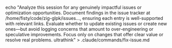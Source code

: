 echo "Analyze this session for any genuinely impactful issues or optimization opportunities. Document findings in the issue tracker at /home/fisty/code/zig-glpk/issues..., ensuring each entry is well-supported with relevant links. Evaluate whether to update existing issues or create new ones—but avoid logging concerns that amount to over-engineering or speculative improvements. Focus only on changes that offer clear value or resolve real problems. ultrathink" >
.claude/commands/fix-issue.md